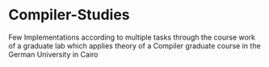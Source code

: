 # Compiler-Studies
Few Implementations according to multiple tasks through the course work of a graduate lab which applies theory of a Compiler graduate course in the German University in Cairo
